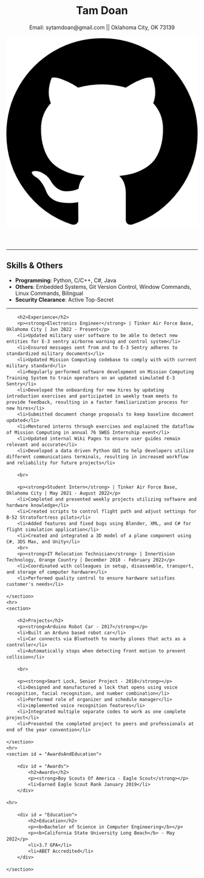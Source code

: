 <html lang="en">
<head>
    <meta charset="UTF-8">
    <meta name="viewport" content="width=device-width, initial-scale=1.0">
    <link rel="stylesheet" href="style.css">
</head>
<body>
    <header id = "header">
            <h1>Tam Doan</h1>
            <div id = "contact">
                <p>Email: sytamdoan@gmail.com  ||   Oklahoma City, OK 73139</p>
                <a href="https://github.com/sytamdoan?tab=repositories">
                    <img src="GitHub.png" alt="Github Page">
                </a>
            </div>
    </header>
    <hr>
    <section>
        <h2>Skills &amp; Others</h2>
        <ul>
            <li><b>Programming</b>: Python, C/C++, C#, Java</li>
            <li><b>Others</b>: Embedded Systems, Git Version Control, Window Commands, Linux Commands, Bilingual</li>
            <li><b>Security Clearance</b>: Active Top-Secret</li>
        </ul>
    </section>
    <hr>
    <section>
        
        <h2>Experience</h2>
        <p><strong>Electronics Engineer</strong> | Tinker Air Force Base, Oklahoma City | Jun 2022 - Present</p>
        <li>Updated military user software to be able to detect new entities for E-3 sentry airborne warning and control system</li>
        <li>Ensured messages sent from and to E-3 Sentry adheres to standardized military documents</li>
        <li>Updated Mission Computing codebase to comply with with current military standard</li>
        <li>Regularly performed software development on Mission Computing Training System to train operators on an updated simulated E-3 Sentry</li>
        <li>Developed the onboarding for new hires by updating introduction exercises and participated in weekly team meets to provide feedback, resulting in a faster familiarization process for new hires</li>
        <li>Submitted document change proposals to keep baseline document updated</li>
        <li>Mentored interns through exercises and explained the dataflow of Mission Computing in annual 76 SWEG Internship event</li>
        <li>Updated internal Wiki Pages to ensure user guides remain relevant and accurate</li>
        <li>Developed a data driven Python GUI to help developers utilize different communications terminals, resulting in increased workflow and reliability for future projects</li>
        
        <br>
        
        <p><strong>Student Intern</strong> | Tinker Air Force Base, Oklahoma City | May 2021 - August 2022</p>
        <li>Completed and presented weekly projects utilizing software and hardware knowledge</li>
        <li>Created scripts to control flight path and adjust settings for B-52 Stratofortress pilots</li>
        <li>Added features and fixed bugs using Blender, XML, and C# for flight simulation application</li>
        <li>Created and integrated a 3D model of a plane component using C#, 3DS Max, and Unity</li>
        <br>
        <p><strong>IT Relocation Technician</strong> | InnerVision Technology, Orange Country | December 2018 - February 2022</p>
        <li>Coordinated with colleagues in setup, disassemble, transport, and storage of computer hardware</li>
        <li>Performed quality control to ensure hardware satisfies customer's needs</li>
        
    </section>
    <hr>
    <section>
        
        <h2>Projects</h2>
        <p><strong>Arduino Robot Car - 2017</strong></p>
        <li>Built an Arduno based robot car</li>
        <li>Car connects via Bluetooth to nearby plones that acts as a controller</li>
        <li>Automatically stops when detecting front motion to prevent collision</li>
        
        <br>
        
        <p><strong>Smart Lock, Senior Project - 2018</strong></p>
        <li>Designed and manufactured a lock that opens using voice recognition, facial recognition, and number combination</li>
        <li>Performed role of organizer and schedule manager</li>
        <li>implemented voice recognition features</li>
        <li>Integrated multiple separate codes to work as one complete project</li>
        <li>Presented the completed project to peers and professionals at end of the year convention</li>
        
    </section>
    <hr>
    <section id = "AwardsAndEducation">
        
        <div id = "Awards">
            <h2>Awards</h2>
            <p><strong>Boy Scouts Of America - Eagle Scout</strong></p>
            <li>Earned Eagle Scout Rank January 2019</li>
        </div>
    
    <hr>
        
        <div id = "Education">
            <h2>Education</h2>
            <p><b>Bachelor of Science in Computer Engineering</b></p>
            <p><b>California State University Long Beach</b> - May 2022</p>
            <li>3.7 GPA</li>
            <li>ABET Accredited</li>
        </div>
        
    </section>
    
</body>
</html>
